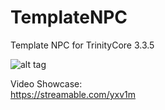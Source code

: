 # TemplateNPC
Template NPC for TrinityCore 3.3.5  
  
![alt tag](https://image.ibb.co/nGfeYn/template_Npc.png)  
  
Video Showcase:  
https://streamable.com/yxv1m
